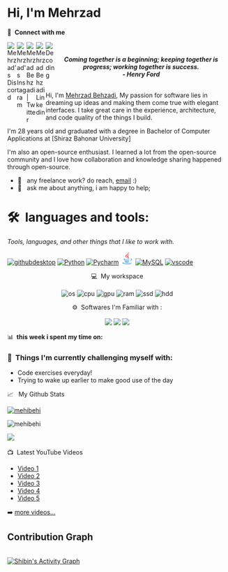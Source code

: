 # Hi, I'm Mehrzad





🔗 &nbsp;**Connect with me**
<p align="left">
<a href="https://discordapp.com/channels/@me/MehrzaD#7185/">
  <img align="left" alt="Mehrzad's Discord" width="22px" src="https://raw.githubusercontent.com/peterthehan/peterthehan/master/assets/discord.svg" />
</a>
<a href="https://www.instagram.com/Mehrzad Behzadi/">
  <img align="left" alt="Mehrzad's Instagram" width="22px" src="https://raw.githubusercontent.com/rahuldkjain/github-profile-readme-generator/master/src/images/icons/Social/instagram.svg" />
</a>
<a href="https://twitter.com/mehi_behi ">
  <img align="left" alt="Mehrzad Behzadi | Twitter" width="22px" src="https://raw.githubusercontent.com/peterthehan/peterthehan/master/assets/twitter.svg" />
</a>
<a href="https://www.linkedin.com/in/mehrzad-behzadi-7471b0a2/">
  <img align="left" alt="Mehrzad Behzadi Linkedin" width="22px" src="https://raw.githubusercontent.com/peterthehan/peterthehan/master/assets/linkedin.svg" />
</a>
<a href="https://www.youtube.com/channel/UC5Jc9diKUkLCBO-qXbkZx5Q">
  <img align="left" alt="Decoding" width="22px" src="https://github.com/peterthehan/peterthehan/blob/main/assets/youtube.svg" />
</a>

<br />
</h1>

<p align='center'><em><b>Coming together is a beginning; keeping together is progress; working together is success.</b></em>
<br/>
 <em><b>- Henry Ford</b></em>
<br><br/>


Hi, I'm [Mehrzad Behzadi](https://github.com/mehibehi), My passion for software lies in dreaming up ideas and making them come true with elegant interfaces. I take great care in the experience, architecture, and code quality of the things I build.

I'm 28 years old and graduated with a degree in Bachelor of Computer Applications at [Shiraz Bahonar University]


I'm also an open-source enthusiast. I learned a lot from the open-source community and I love how collaboration and knowledge sharing happened through open-source.
              
- 💼 &nbsp; any freelance work? do reach, [email](mailto:Mehi_behi@gmail.com) :) 
- 💬 &nbsp; ask me about anything, i am happy to help;

# 🛠 **&nbsp;languages and tools:** 
<i>Tools, languages, and other things that I like to work with.</i> 

<a href="https://desktop.github.com/" target="_blank" rel="noreferrer"><img src="https://avatars.githubusercontent.com/u/13171334?s=200&v=4" height="30" alt="githubdesktop" /></a>
<a href="https://www.python.org/" target="_blank" rel="noreferrer"><img src="https://raw.githubusercontent.com/danielcranney/readme-generator/main/public/icons/skills/python-colored.svg" height="30" alt="Python" /></a>
<a href="https://www.jetbrains.com/pycharm/" target="_blank" rel="noreferrer"><img src="https://upload.wikimedia.org/wikipedia/commons/1/1d/PyCharm_Icon.svg" height="30" alt="Pycharm" /></a>
<a href="https://www.oracle.com/java/" target="_blank" rel="noreferrer"><img src="https://raw.githubusercontent.com/devicons/devicon/master/icons/java/java-original.svg" height="30" alt="Java" /></a>
<a href="https://www.mysql.com/" target="_blank" rel="noreferrer"><img src="https://raw.githubusercontent.com/danielcranney/readme-generator/main/public/icons/skills/mysql-colored.svg" height="30" alt="MySQL" /></a>
<a href="https://code.visualstudio.com/" target="_blank" rel="noreferrer"><img src="https://upload.wikimedia.org/wikipedia/commons/thumb/9/9a/Visual_Studio_Code_1.35_icon.svg/1024px-Visual_Studio_Code_1.35_icon.svg.png" height="30" alt="vscode" /></a>


<p align='center'>
  💻 &nbsp;My workspace<br/><br/>
  <img alt="os" src="https://img.shields.io/badge/OS-Windows 11 Pro-success?style=for-the-badge" />
  <img alt="cpu" src="https://img.shields.io/badge/CPU-Intel_i7_9700k-success?style=for-the-badge" />
  <img alt="gpu" src="https://img.shields.io/badge/GPU-AMD RX580-success?style=for-the-badge" />
  <img alt="ram" src="https://img.shields.io/badge/RAM-16GB-success?style=for-the-badge" />
  <img alt="ssd" src="https://img.shields.io/badge/SSD-120GB-success?style=for-the-badge" />
  <img alt="hdd" src="https://img.shields.io/badge/HDD-1TB-success?style=for-the-badge" />
</p>

<p align='center'>
  ⚙️ &nbsp;Softwares I'm Familiar with :<br><br>
<img src="https://img.shields.io/badge/Adobe%20Photoshop-31A8FF?style=for-the-badge&logo=Adobe%20Photoshop&logoColor=black" />
<img src="https://img.shields.io/badge/Adobe%20Premiere%20Pro-9999FF?style=for-the-badge&logo=Adobe%20Premiere%20Pro&logoColor=black" />
<img src="https://img.shields.io/badge/Microsoft_Office-D83B01?style=for-the-badge&logo=microsoft-office&logoColor=white" />
</p>

📊 **&nbsp;this week i spent my time on:** 



### :muscle: &nbsp;Things I'm currently challenging myself with:
- Code exercises everyday!
- Trying to wake up earlier to make good use of the day

📈 &nbsp; My Github Stats
<p align="left"> <a href="https://github.com/ryo-ma/github-profile-trophy"><img src="https://github-profile-trophy.vercel.app/?username=mehibehi&theme=darkhub&margin-w=15&margin-h=15&coloumn=3&row=1" alt="mehibehi" /></a> </p>

<p> <img src="https://github-readme-stats-itsmeshibintmz.vercel.app/api?username=mehibehi&show_icons=true&&line_height=25&width=20&title_color=FFFFFF&icon_color=FFFFFF&text_color=FFFFFF&bg_color=000000" alt="mehibehi" /> 

<a href="http://www.github.com/mehibehi"><img src="https://github-readme-streak-stats.herokuapp.com/?user=mehibehi&stroke=ffffff&background=000000&ring=0891b2&fire=FF0000&currStreakNum=ffffff&currStreakLabel=0891b2&sideNums=ffffff&sideLabels=ffffff&dates=ffffff&hide_border=false" /></a>

📺&nbsp; Latest YouTube Videos

<!-- YOUTUBE:START -->

- [Video 1](https://www.youtube.com/)
- [Video 2](https://www.youtube.com/)
- [Video 3](https://www.youtube.com/)
- [Video 4](https://www.youtube.com/)
- [Video 5](https://www.youtube.com/)

<!-- YOUTUBE:END -->

➡️ [more videos...](https://www.youtube.com/channel/UC5Jc9diKUkLCBO-qXbkZx5Q)

## Contribution Graph
  <br/>
   <a href="https://github.com/mehibehi"><img alt="Shibin's Activity Graph" src="https://activity-graph.herokuapp.com/graph?username=mehibehi&custom_title=MehiBehi's%20Contribution%20Graph&theme=react-dark" /></a>
  <br/>

<br/>
